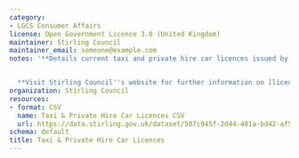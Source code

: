 ```yaml
---
category:
- LGCS Consumer Affairs
license: Open Government Licence 3.0 (United Kingdom)
maintainer: Stirling Council
maintainer_email: someone@example.com
notes: '**Details current taxi and private hire car licences issued by Stirling Council.**


  **Visit Stirling Council''s website for further information on [licences and permits](https://www.stirling.gov.uk/licensing-legal/licenses-permits-permissions/).**'
organization: Stirling Council
resources:
- format: CSV
  name: Taxi & Private Hire Car Licences CSV
  url: https://data.stirling.gov.uk/dataset/507c945f-2d44-401a-bd42-af5a58359514/resource/96feb11c-54b7-4db3-afe3-a8681324f1b0/download/20210608-taxi-private-hire-car-licences.csv
schema: default
title: Taxi & Private Hire Car Licences
---
```

